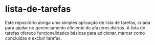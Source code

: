 # lista-de-tarefas
Este repositório abriga uma simples aplicação de lista de tarefas, criada para ajudar no gerenciamento eficiente de afazeres diários. A lista de tarefas oferece funcionalidades básicas para adicionar, marcar como concluídas e excluir tarefas.
